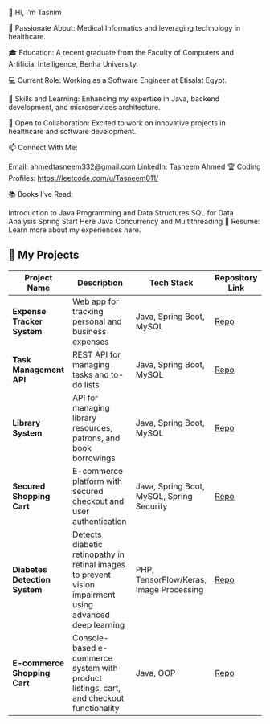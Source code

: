 👋 Hi, I’m Tasnim

👀 Passionate About:
Medical Informatics and leveraging technology in healthcare.

🎓 Education:
A recent graduate from the Faculty of Computers and Artificial Intelligence, Benha University.

💻 Current Role:
Working as a Software Engineer at Etisalat Egypt.

🌱 Skills and Learning:
Enhancing my expertise in Java, backend development, and microservices architecture.

💬 Open to Collaboration:
Excited to work on innovative projects in healthcare and software development.

📫 Connect With Me:

Email: ahmedtasneem332@gmail.com
LinkedIn: Tasneem Ahmed
🏆 Coding Profiles:
   https://leetcode.com/u/Tasneem011/
   
📚 Books I’ve Read:

Introduction to Java Programming and Data Structures
SQL for Data Analysis
Spring Start Here
Java Concurrency and Multithreading
📄 Resume:
Learn more about my experiences here.
## 🚀 My Projects

| Project Name                        | Description                                                                                               | Tech Stack                                 | Repository Link                                                            |
|-------------------------------------|-----------------------------------------------------------------------------------------------------------|--------------------------------------------|----------------------------------------------------------------------------|
| **Expense Tracker System**          | Web app for tracking personal and business expenses                                                       | Java, Spring Boot, MySQL                   | [Repo](https://github.com/Tasneem011/Expense_Tracker_System)              |
| **Task Management API**             | REST API for managing tasks and to-do lists                                                               | Java, Spring Boot, MySQL                   | [Repo](https://github.com/Tasneem011/Task_Management_API)                 |
| **Library System**                  | API for managing library resources, patrons, and book borrowings                                          | Java, Spring Boot, MySQL                   | [Repo](https://github.com/Tasneem011/Library-System)                      |
| **Secured Shopping Cart**           | E-commerce platform with secured checkout and user authentication                                         | Java, Spring Boot, MySQL, Spring Security  | [Repo](https://github.com/Tasneem011/SecuredShoppingCart)                 |
| **Diabetes Detection System**       | Detects diabetic retinopathy in retinal images to prevent vision impairment using advanced deep learning  | PHP, TensorFlow/Keras, Image Processing    | [Repo](https://github.com/Tasneem011/Graduation-Project)                  |
| **E-commerce Shopping Cart**        | Console-based e-commerce system with product listings, cart, and checkout functionality                   | Java, OOP                                  | [Repo](https://github.com/Tasneem011/E-commerce-Shopping-Cart)            |


